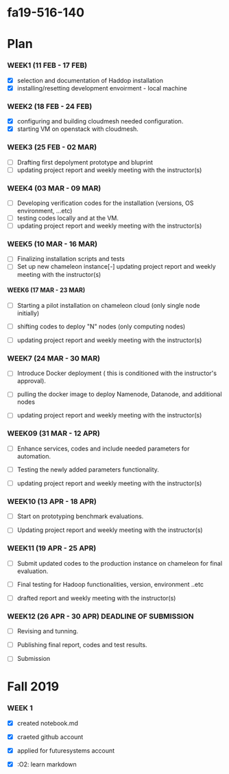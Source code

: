 # fa19-516-140

# Plan

### WEEK1 (11 FEB - 17 FEB)
- [X] selection and documentation of Haddop installation
- [X] installing/resetting development envoirment - local machine

### WEEK2 (18 FEB - 24 FEB)
- [X] configuring and building cloudmesh needed configuration.
- [X] starting VM on openstack with cloudmesh.

### WEEK3 (25 FEB - 02 MAR)
- [ ] Drafting first depolyment prototype and bluprint
- [ ] updating project report and weekly meeting with the instructor(s)

### WEEK4 (03 MAR - 09 MAR)
- [ ] Developing verification codes for the installation (versions, OS  environment, ...etc)
- [ ] testing codes locally and at the VM.
- [ ] updating project report and weekly meeting with the instructor(s)

### WEEK5 (10 MAR - 16 MAR)
- [ ] Finalizing installation scripts and tests
- [ ] Set up new chameleon instance[-] updating project report and weekly meeting with the instructor(s)

#### WEEK6 (17 MAR - 23 MAR)
- [ ] Starting a pilot installation on chameleon cloud (only single node initially)
- [ ] shifting codes to deploy "N" nodes (only computing nodes)
- [ ] updating project report and weekly meeting with the instructor(s)


### WEEK7 (24 MAR - 30 MAR)
- [ ] Introduce Docker deployment ( this is conditioned with the instructor's approval). 
- [ ] pulling the docker image to deploy Namenode, Datanode, and additional nodes
- [ ] updating project report and weekly meeting with the instructor(s)


### WEEK09 (31 MAR - 12 APR)
- [ ] Enhance services, codes and include needed parameters for automation.
- [ ] Testing the newly added parameters functionality.
- [ ] updating project report and weekly meeting with the instructor(s)


### WEEK10 (13 APR - 18 APR)
- [ ] Start on prototyping benchmark evaluations.
- [ ] Updating project report and weekly meeting with the instructor(s)


### WEEK11 (19 APR - 25 APR)
- [ ] Submit updated codes to the production instance on chameleon for final evaluation.
- [ ] Final testing for Hadoop functionalities, version, environment ..etc 
- [ ] drafted report and weekly meeting with the instructor(s)


### WEEK12 (26 APR - 30 APR) DEADLINE OF SUBMISSION

- [ ] Revising and tunning.
- [ ] Publishing final report, codes and test results.
- [ ] Submission


# Fall 2019
### WEEK 1

- [x] created notebook.md
- [x] craeted github account
- [x] applied for futuresystems account 
- [x] :O2: learn markdown


